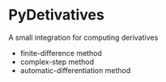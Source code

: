 # PyDetivatives

A small integration for computing derivatives
* finite-difference method
* complex-step method
* automatic-differentiation method
